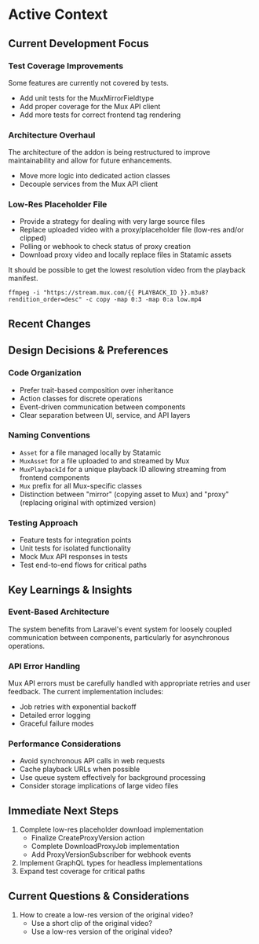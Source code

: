 # Active Context

## Current Development Focus

### Test Coverage Improvements

Some features are currently not covered by tests.

- Add unit tests for the MuxMirrorFieldtype
- Add proper coverage for the Mux API client
- Add more tests for correct frontend tag rendering

### Architecture Overhaul

The architecture of the addon is being restructured to improve maintainability and allow for future enhancements.

- Move more logic into dedicated action classes
- Decouple services from the Mux API client

### Low-Res Placeholder File

- Provide a strategy for dealing with very large source files
- Replace uploaded video with a proxy/placeholder file (low-res and/or clipped)
- Polling or webhook to check status of proxy creation
- Download proxy video and locally replace files in Statamic assets

It should be possible to get the lowest resolution video from the playback manifest.

`ffmpeg -i "https://stream.mux.com/{{ PLAYBACK_ID }}.m3u8?rendition_order=desc" -c copy -map 0:3 -map 0:a low.mp4`

## Recent Changes

## Design Decisions & Preferences

### Code Organization

- Prefer trait-based composition over inheritance
- Action classes for discrete operations
- Event-driven communication between components
- Clear separation between UI, service, and API layers

### Naming Conventions

- `Asset` for a file managed locally by Statamic
- `MuxAsset` for a file uploaded to and streamed by Mux
- `MuxPlaybackId` for a unique playback ID allowing streaming from frontend components
- `Mux` prefix for all Mux-specific classes
- Distinction between "mirror" (copying asset to Mux) and "proxy" (replacing original with optimized version)

### Testing Approach

- Feature tests for integration points
- Unit tests for isolated functionality
- Mock Mux API responses in tests
- Test end-to-end flows for critical paths

## Key Learnings & Insights

### Event-Based Architecture

The system benefits from Laravel's event system for loosely coupled communication between components, particularly for asynchronous operations.

### API Error Handling

Mux API errors must be carefully handled with appropriate retries and user feedback. The current implementation includes:

- Job retries with exponential backoff
- Detailed error logging
- Graceful failure modes

### Performance Considerations

- Avoid synchronous API calls in web requests
- Cache playback URLs when possible
- Use queue system effectively for background processing
- Consider storage implications of large video files

## Immediate Next Steps

1. Complete low-res placeholder download implementation
   - Finalize CreateProxyVersion action
   - Complete DownloadProxyJob implementation
   - Add ProxyVersionSubscriber for webhook events
2. Implement GraphQL types for headless implementations
3. Expand test coverage for critical paths

## Current Questions & Considerations

1. How to create a low-res version of the original video? 
   - Use a short clip of the original video?
   - Use a low-res version of the original video?
